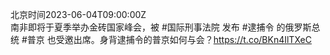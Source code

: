 北京时间2023-06-04T09:00:00Z<br>南非即将于夏季举办金砖国家峰会，被 #国际刑事法院 发布 #逮捕令 的俄罗斯总统 #普京 也受邀出席。身背逮捕令的普京如何与会？https://t.co/BKn4IlTXeC<br><br><br>